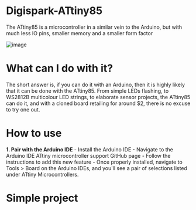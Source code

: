 # Digispark-ATtiny85
The ATtiny85 is a microcontroller in a similar vein to the Arduino, but with much less IO pins, smaller memory and a smaller form factor

![image](https://user-images.githubusercontent.com/83519387/141671925-7821b8c8-eb35-42a3-b0bf-92c9fe209867.png)

# What can I do with it?
 The short answer is, if you can do it with an Arduino, then it is highly likely that it can be done with the ATtiny85. From simple LEDs flashing, to WS2812B multicolour LED strings, to elaborate sensor projects, the ATtiny85 can do it, and with a cloned board retailing for around $2, there is no excuse to try one out.
# How to use
**1. Pair with the Arduino IDE**
    - Install the Arduino IDE
    - Navigate to the Arduino IDE ATtiny microcontroller support GitHub page
    - Follow the instructions to add this new feature 
    - Once properly installed, navigate to Tools > Board on the Arduino IDEs, and you'll see a pair of selections listed under ATtiny Microcontrollers.


# Simple project
